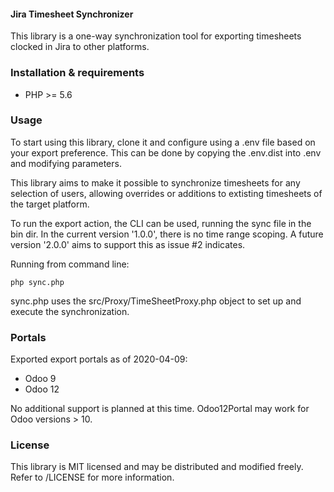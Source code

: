 #### Jira Timesheet Synchronizer

This library is a one-way synchronization tool for exporting timesheets clocked in Jira to other platforms.

### Installation & requirements

- PHP >= 5.6

### Usage

To start using this library, clone it and configure using a .env file based on your export preference. This can be done by copying the .env.dist into .env and modifying parameters.

This library aims to make it possible to synchronize timesheets for any selection of users, allowing overrides or additions to extisting timesheets of the target platform.

To run the export action, the CLI can be used, running the sync file in the bin dir. In the current version '1.0.0', there is no time range scoping. A future version '2.0.0' aims to support this as issue #2 indicates.

Running from command line:

`php sync.php`

sync.php uses the src/Proxy/TimeSheetProxy.php object to set up and execute the synchronization.

### Portals

Exported export portals as of 2020-04-09:
- Odoo 9
- Odoo 12

No additional support is planned at this time. Odoo12Portal may work for Odoo versions > 10.

### License

This library is MIT licensed and may be distributed and modified freely. Refer to /LICENSE for more information.
